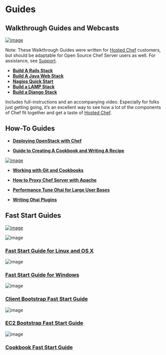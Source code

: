 Guides
======

  

Walkthrough Guides and Webcasts
-------------------------------

[![image](../attachments/thumbnails/7275318/20840618)](http://wiki.opscode.com/download../attachments/7275318/webcast2.png)
  
 Note: These Walkthrough Guides were written for [Hosted
Chef](http://www.opscode.com/hosted-chef/) customers, but should be
adaptable for Open Source Chef Server users as well. For assistance, see
[Support](Support.html "Support").

-   **[Build A Rails
    Stack](Build%20A%20Rails%20Stack.html "Build A Rails Stack")**
-   **[Build A Java Web
    Stack](Build%20A%20Java%20Web%20Stack.html "Build A Java Web Stack")**
-   **[Nagios Quick
    Start](Nagios%20Quick%20Start.html "Nagios Quick Start")**
-   **[Build a LAMP
    Stack](Build%20a%20LAMP%20Stack.html "Build a LAMP Stack")**
-   **[Build a Django
    Stack](Build%20a%20Django%20Stack.html "Build a Django Stack")**

Includes full-instructions and an accompanying video. Especially for
folks just getting going, it’s an excellent way to see how a lot of the
components of Chef fit together and get a taste of [Hosted
Chef](http://www.opscode.com/hosted-chef/).

How-To Guides
-------------

-   **[Deploying OpenStack with
    Chef](Deploying%20OpenStack%20with%20Chef.html "Deploying OpenStack with Chef")**

-   **[Guide to Creating A Cookbook and Writing A
    Recipe](Guide%20to%20Creating%20A%20Cookbook%20and%20Writing%20A%20Recipe.html "Guide to Creating A Cookbook and Writing A Recipe")**

[![image](../attachments/thumbnails/7275318/20840617)](http://wiki.opscode.com/download../attachments/7275318/guides.png)

-   **[Working with Git and
    Cookbooks](Working%20with%20Git%20and%20Cookbooks.html "Working with Git and Cookbooks")**

-   **[How to Proxy Chef Server with
    Apache](How%20to%20Proxy%20Chef%20Server%20with%20Apache.html "How to Proxy Chef Server with Apache")**

-   **[Performance Tune Ohai for Large User
    Bases](Performance%20Tune%20Ohai%20for%20Large%20User%20Bases.html "Performance Tune Ohai for Large User Bases")**

-   **[Writing Ohai
    Plugins](Writing%20Ohai%20Plugins.html "Writing Ohai Plugins")**

Fast Start Guides
-----------------

[![image](../attachments/7275318/24182835.png)](Fast%20Start%20Guide.html "Fast Start Guide")

![image](../attachments/7275318/24182836.png)

### [Fast Start Guide for Linux and OS X](Fast%20Start%20Guide.html "Fast Start Guide")

![image](../attachments/7275318/24182836.png)

### [Fast Start Guide for Windows](Fast%20Start%20Guide%20for%20Windows.html "Fast Start Guide for Windows")

![image](../attachments/7275318/24182836.png)

### [Client Bootstrap Fast Start Guide](Client%20Bootstrap%20Fast%20Start%20Guide.html "Client Bootstrap Fast Start Guide")

![image](../attachments/7275318/24182836.png)

### [EC2 Bootstrap Fast Start Guide](EC2%20Bootstrap%20Fast%20Start%20Guide.html "EC2 Bootstrap Fast Start Guide")

![image](../attachments/7275318/24182836.png)

### [Cookbook Fast Start Guide](Cookbook%20Fast%20Start%20Guide.html "Cookbook Fast Start Guide")

  
  

  

